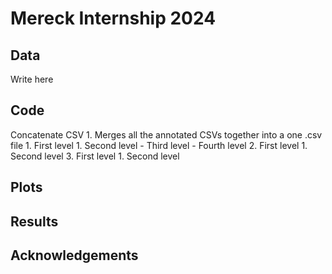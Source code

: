 <h1>Mereck Internship 2024</h1>
<h2>Data</h2>
Write here
<h2>Code</h2>
Concatenate CSV
1. Merges all the annotated CSVs together into a one .csv file
1. First level
    1. Second level
        - Third level
            - Fourth level
2. First level
    1. Second level
3. First level
    1. Second level
<h2>Plots</h2>

<h2>Results</h2>
<h2>Acknowledgements</h2>
